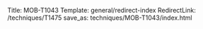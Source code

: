 Title: MOB-T1043
Template: general/redirect-index
RedirectLink: /techniques/T1475
save_as: techniques/MOB-T1043/index.html